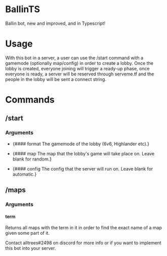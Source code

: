 # BallinTS
Ballin bot, new and improved, and in Typescript!

# Usage

With this bot in a server, a user can use the /start command with a gamemode (optionally map/config) in order to create a lobby. Once the lobby is created, everyone joining will trigger a ready-up phase, once everyone is ready, a server will be reserved through serveme.tf and the people in the lobby will be sent a connect string.

# Commands

## /start

### Arguments
  
- {#### format
  The gamemode of the lobby (6v6, Highlander etc).}
  
- {#### map
  The map that the lobby's game will take place on. Leave blank for random.}
  
- {#### config
  The config that the server will run on. Leave blank for automatic.}
  
## /maps

### Arguments

#### term
  Returns all maps with the term in it in order to find the exact name of a map given some part of it.


Contact alltrees#2498 on discord for more info or if you want to implement this bot into your server.
